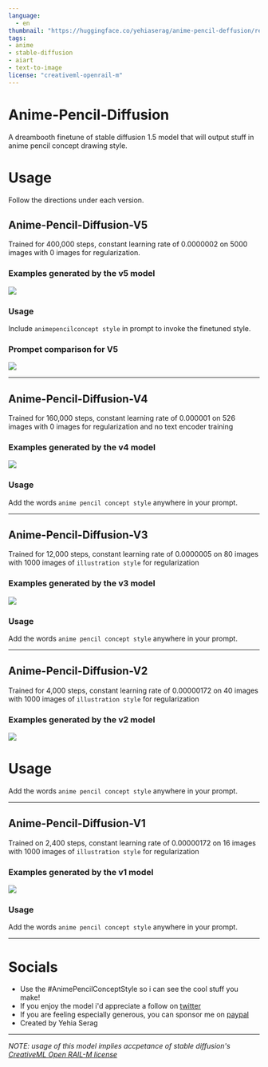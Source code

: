 ```yaml
---
language: 
  - en
thumbnail: "https://huggingface.co/yehiaserag/anime-pencil-deffusion/resolve/main/example-v5.jpg"
tags:
- anime
- stable-diffusion
- aiart
- text-to-image
license: "creativeml-openrail-m"
---
```

# Anime-Pencil-Diffusion
A dreambooth finetune of stable diffusion 1.5 model that will output stuff in anime pencil concept drawing style.

# Usage
Follow the directions under each version.

## Anime-Pencil-Diffusion-V5
Trained for 400,000 steps, constant learning rate of 0.0000002 on 5000 images with 0 images for regularization.

### Examples generated by the v5 model
<img src="https://huggingface.co/yehiaserag/anime-pencil-deffusion/resolve/main/example-v5.jpg"/>

### Usage
Include `animepencilconcept style` in prompt to invoke the finetuned style.

### Prompet comparison for V5
<img src="https://huggingface.co/yehiaserag/anime-pencil-deffusion/resolve/main/example-v5-prompt-comparison.jpg"/>

---

## Anime-Pencil-Diffusion-V4
Trained for 160,000 steps, constant learning rate of 0.000001 on 526 images with 0 images for regularization and no text encoder training

### Examples generated by the v4 model
<img src="https://huggingface.co/yehiaserag/anime-pencil-deffusion/resolve/main/example-v4.jpg"/>

### Usage
Add the words `anime pencil concept style` anywhere in your prompt.

---

## Anime-Pencil-Diffusion-V3
Trained for 12,000 steps, constant learning rate of 0.0000005 on 80 images with 1000 images of `illustration style` for regularization

### Examples generated by the v3 model
<img src="https://huggingface.co/yehiaserag/anime-pencil-deffusion/resolve/main/example-v3.jpg"/>

### Usage
Add the words `anime pencil concept style` anywhere in your prompt.

---

## Anime-Pencil-Diffusion-V2
Trained for 4,000 steps, constant learning rate of 0.00000172 on 40 images with 1000 images of `illustration style` for regularization

### Examples generated by the v2 model
<img src="https://huggingface.co/yehiaserag/anime-pencil-deffusion/resolve/main/example-v2.jpg"/>

# Usage
Add the words `anime pencil concept style` anywhere in your prompt.

---

## Anime-Pencil-Diffusion-V1
Trained on 2,400 steps, constant learning rate of 0.00000172 on 16 images with 1000 images of `illustration style` for regularization

### Examples generated by the v1 model
<img src="https://huggingface.co/yehiaserag/anime-pencil-deffusion/resolve/main/example-v1.jpg"/>

### Usage
Add the words `anime pencil concept style` anywhere in your prompt.

---

# Socials
- Use the #AnimePencilConceptStyle so i can see the cool stuff you make!
- If you enjoy the model i'd appreciate a follow on [twitter](https://twitter.com/HellYeahYea)
- If you are feeling especially generous, you can sponsor me on [paypal](https://paypal.me/YehiaSerag)
- Created by Yehia Serag
---
*NOTE: usage of this model implies accpetance of stable diffusion's [CreativeML Open RAIL-M license](LICENSE)*

